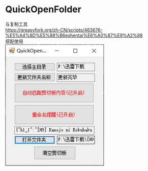 # QuickOpenFolder
与复制工具<br />
https://greasyfork.org/zh-CN/scripts/463676-%E5%A4%8D%E5%88%B6exhentai%E6%A0%87%E9%A2%98<br />
搭配使用<br />
![image](https://github.com/pllxy/QuickOpenFolder/blob/Develop/IMG/description.png)<br />
